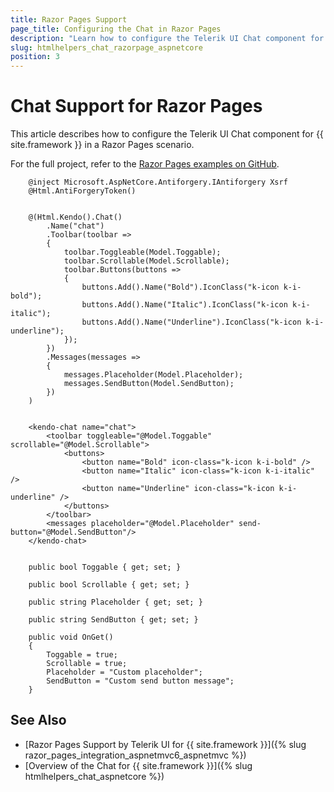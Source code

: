 ```yaml
---
title: Razor Pages Support
page_title: Configuring the Chat in Razor Pages
description: "Learn how to configure the Telerik UI Chat component for {{ site.framework }} in Razor Pages."
slug: htmlhelpers_chat_razorpage_aspnetcore
position: 3
---
```


# Chat Support for Razor Pages

This article describes how to configure the Telerik UI Chat component for {{ site.framework }} in a Razor Pages scenario.

For the full project, refer to the [Razor Pages examples on GitHub](https://github.com/telerik/ui-for-aspnet-core-examples/tree/master/Telerik.Examples.RazorPages).

```tab-HtmlHelper      
    @inject Microsoft.AspNetCore.Antiforgery.IAntiforgery Xsrf
	@Html.AntiForgeryToken()
	
	
	@(Html.Kendo().Chat()
        .Name("chat")
        .Toolbar(toolbar =>
        {
            toolbar.Toggleable(Model.Toggable);
            toolbar.Scrollable(Model.Scrollable);
            toolbar.Buttons(buttons =>
            {                
                buttons.Add().Name("Bold").IconClass("k-icon k-i-bold");
                buttons.Add().Name("Italic").IconClass("k-icon k-i-italic");
                buttons.Add().Name("Underline").IconClass("k-icon k-i-underline");
            });
        })
        .Messages(messages =>
        {
            messages.Placeholder(Model.Placeholder);
            messages.SendButton(Model.SendButton);
        })        
    )
	
```
```tab-TagHelper
    <kendo-chat name="chat">
        <toolbar toggleable="@Model.Toggable" scrollable="@Model.Scrollable">
            <buttons>
                <button name="Bold" icon-class="k-icon k-i-bold" />
                <button name="Italic" icon-class="k-icon k-i-italic" />
                <button name="Underline" icon-class="k-icon k-i-underline" />
            </buttons>
        </toolbar>
        <messages placeholder="@Model.Placeholder" send-button="@Model.SendButton"/>
    </kendo-chat>
```
```tab-PageModel(cshtml.cs)      
	
	public bool Toggable { get; set; }
	
    public bool Scrollable { get; set; }

    public string Placeholder { get; set; }

    public string SendButton { get; set; }

    public void OnGet()
    {
        Toggable = true;
        Scrollable = true;
        Placeholder = "Custom placeholder";
        SendButton = "Custom send button message";
    }
```

## See Also

* [Razor Pages Support by Telerik UI for {{ site.framework }}]({% slug razor_pages_integration_aspnetmvc6_aspnetmvc %})
* [Overview of the Chat for {{ site.framework }}]({% slug htmlhelpers_chat_aspnetcore %})

